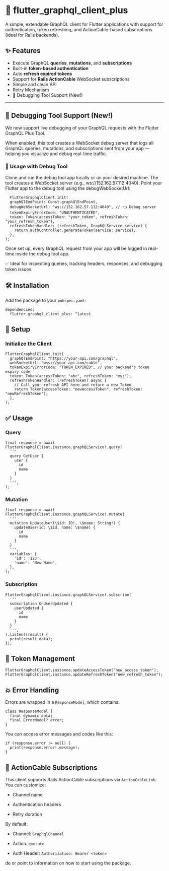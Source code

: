 
# 🚀 flutter_graphql_client_plus

A simple, extendable GraphQL client for Flutter applications with support for authentication, token refreshing, and ActionCable-based subscriptions (ideal for Rails backends).

## ✨ Features

- Execute GraphQL **queries**, **mutations**, and **subscriptions**
- Built-in **token-based authentication**
- Auto **refresh expired tokens**
- Support for **Rails ActionCable** WebSocket subscriptions
- Simple and clean API
- Retry Mechanism
- 🧪 Debugging Tool Support (New!)

---

## 🧪 Debugging Tool Support (New!)

We now support live debugging of your GraphQL requests with the Flutter GraphQL Plus Tool.

When enabled, this tool creates a WebSocket debug server that logs all GraphQL queries, mutations, and subscriptions sent from your app — helping you visualize and debug real-time traffic.

### 🔌 Usage with Debug Tool
Clone and run the debug tool app locally or on your desired machine.
The tool creates a WebSocket server (e.g., ws://152.162.57.112:4040).
Point your Flutter app to the debug tool using the debugWebSocketUrl:

      FlutterGraphqlClient.init(
      graphQlEndPoint: Const.graphQlEndPoint,
      debugWebSocketUrl: "ws://152.162.57.112:4040", // 👈 Debug server
      tokenExpiryErrorCode: "UNAUTHENTICATED",
      token: Token(accessToken: "your_token", refreshToken: "your_refresh_token"),
      refreshTokenHandler: (refreshToken, GraphQLService service) {
        return authController.generateToken(service: service);
      },
    );
Once set up, every GraphQL request from your app will be logged in real-time inside the debug tool app.

✅ Ideal for inspecting queries, tracking headers, responses, and debugging token issues.


## 🛠 Installation

Add the package to your `pubspec.yaml`:


    dependencies:
      flutter_graphql_client_plus: ^latest 



## 🔧 Setup

### Initialize the Client

    FlutterGraphqlClient.init(
      graphQlEndPoint: "https://your-api.com/graphql",
      webSocketUrl: "wss://your-api.com/cable",
      tokenExpiryErrorCode: "TOKEN_EXPIRED", // your backend's token expiry code
      token: Token(accessToken: "abc", refreshToken: "xyz"),
      refreshTokenHandler: (refreshToken) async {
        // Call your refresh API here and return a new Token
        return Token(accessToken: "newAccessToken", refreshToken: "newRefreshToken");
      },
    );


## ✅ Usage

### Query

    final response = await FlutterGraphqlClient.instance.graphQLService!.query(
      '''
      query GetUser {
        user {
          id
          name
        }
      }
      ''',
    );


### Mutation

    final response = await FlutterGraphqlClient.instance.graphQLService!.mutate(
      '''
      mutation UpdateUser(\$id: ID!, \$name: String!) {
        updateUser(id: \$id, name: \$name) {
          id
          name
        }
      }
      ''',
      variables: {
        'id': '123',
        'name': 'New Name',
      },
    );

### Subscription

    FlutterGraphqlClient.instance.graphQLService!.subscribe(
      '''
      subscription OnUserUpdated {
        userUpdated {
          id
          name
        }
      }
      ''',
    ).listen((result) {
      print(result.data);
    });

##  🧪 Token Management

    FlutterGraphqlClient.instance.updateAccessToken("new_access_token");
    FlutterGraphqlClient.instance.updateRefreshToken("new_refresh_token");

##  💥 Error Handling
Errors are wrapped in a `ResponseModel`, which contains:

    class ResponseModel {
      final dynamic data;
      final ErrorModel? error;
    }

You can access error messages and codes like this:

    if (response.error != null) {
      print(response.error!.message);
    }
## 📡 ActionCable Subscriptions

This client supports Rails ActionCable subscriptions via  `ActionCableLink`. You can customize:

-   Channel name

-   Authentication headers

-   Retry duration


By default:

-   Channel:  `GraphqlChannel`

-   Action:  `execute`

-   Auth Header:  `Authorization: Bearer <token>`

de or point to information on how to
start using the package.

